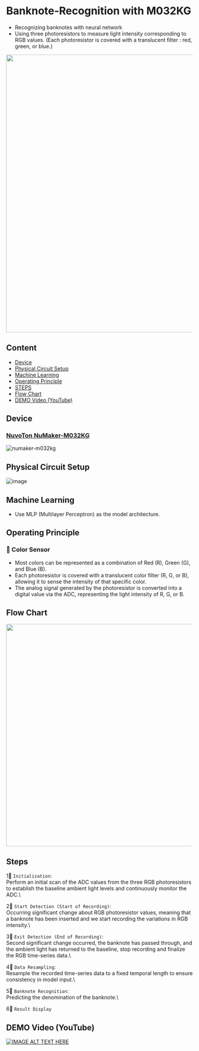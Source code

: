 # Banknote-Recognition with M032KG
- Recognizing banknotes with neural network
- Using three photoresistors to measure light intensity corresponding to RGB values. (Each photoresistor is covered with a translucent filter : red, green, or blue.)

<img src="https://github.com/user-attachments/assets/4ea6764f-7dda-4cb0-b275-6f67adf0eb6f" width="750">

## Content
* [Device](#device)
* [Physical Circuit Setup](#physical-circuit-setup)
* [Machine Learning](#machine-learning)
* [Operating Principle](#operating-principle)
* [STEPS](#steps)
* [Flow Chart](#flow-chart)
* [DEMO Video (YouTube)](#demo-video-youtube)

## Device
### [NuvoTon NuMaker-M032KG](https://direct.nuvoton.com/tw/numaker-m032kg)
![numaker-m032kg](https://github.com/user-attachments/assets/53c2646d-d427-4818-993f-16b76a3c903f)

## Physical Circuit Setup
![image](https://github.com/user-attachments/assets/07924d79-20af-4fce-878a-5adcfb9e83ce)

## Machine Learning
- Use MLP (Multilayer Perceptron) as the model architecture.

## Operating Principle
### 🎨 Color Sensor
- Most colors can be represented as a combination of Red (R), Green (G), and Blue (B).
- Each photoresistor is covered with a translucent color filter (R, G, or B), allowing it to sense the intensity of that specific color.
- The analog signal generated by the photoresistor is converted into a digital value via the ADC, representing the light intensity of R, G, or B.


## Flow Chart
<img src="https://github.com/user-attachments/assets/c9f31a80-07d1-4316-83b5-332495b21d1b" width="600">

## Steps
1⃣ `Initialization`:\
Perform an initial scan of the ADC values from the three RGB photoresistors to establish the baseline ambient light levels and continuously monitor the ADC.\

2⃣ `Start Detection (Start of Recording)`:\
Occurring significant change about RGB photoresistor values, meaning that a banknote has been inserted and we start recording the variations in RGB intensity.\

3⃣ `Exit Detection (End of Recording)`:\
Second significant change occurred, the banknote has passed through, and the ambient light has returned to the baseline, stop recording and finalize the RGB time-series data.\

4⃣ `Data Resampling`:\
Resample the recorded time-series data to a fixed temporal length to ensure consistency in model input.\

5⃣ `Banknote Recognition`:\
Predicting the denomination of the banknote.\

6⃣ `Result Display`



## DEMO Video (YouTube)
[![IMAGE ALT TEXT HERE](https://img.youtube.com/vi/qb9uLU0ng0Y/0.jpg)](https://www.youtube.com/watch?v=Xpk8Segaels)

